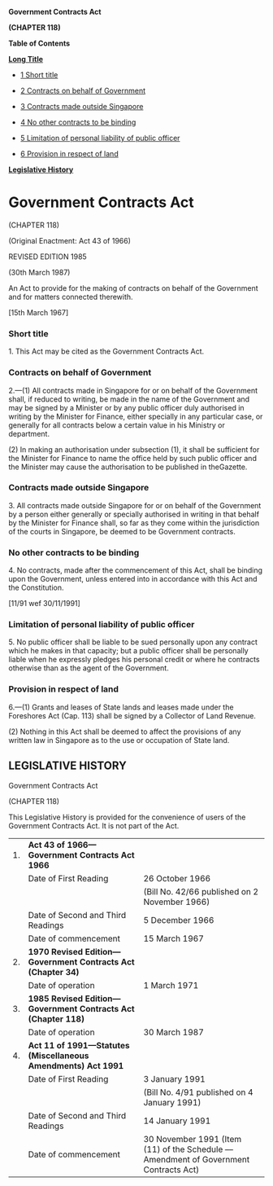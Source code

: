 **Government Contracts Act**

**(CHAPTER 118)**

**Table of Contents**

[**Long Title**](#Government-Contracts-Act)

- [1 Short title](#Short-title)

- [2 Contracts on behalf of Government](#Contracts-on-behalf-of-Government)

- [3 Contracts made outside Singapore](#Contracts-made-outside-Singapore)

- [4 No other contracts to be binding](#No-other-contracts-to-be-binding)

- [5 Limitation of personal liability of public officer](#Limitation-of-personal-liability-of-public-officer)

- [6 Provision in respect of land](#Provision-in-respect-of-land)

[**Legislative History**](#Legislative-History)

# Government Contracts Act

(CHAPTER 118)

(Original Enactment: Act 43 of 1966)

REVISED EDITION 1985

(30th March 1987)

An Act to provide for the making of contracts on behalf of the Government and for matters connected therewith.

[15th March 1967]

### Short title

1\. This Act may be cited as the Government Contracts Act.

### Contracts on behalf of Government

2\.—(1) All contracts made in Singapore for or on behalf of the Government shall, if reduced to writing, be made in the name of the Government and may be signed by a Minister or by any public officer duly authorised in writing by the Minister for Finance, either specially in any particular case, or generally for all contracts below a certain value in his Ministry or department.

(2) In making an authorisation under subsection (1), it shall be sufficient for the Minister for Finance to name the office held by such public officer and the Minister may cause the authorisation to be published in theGazette.

### Contracts made outside Singapore

3\. All contracts made outside Singapore for or on behalf of the Government by a person either generally or specially authorised in writing in that behalf by the Minister for Finance shall, so far as they come within the jurisdiction of the courts in Singapore, be deemed to be Government contracts.

### No other contracts to be binding

4\. No contracts, made after the commencement of this Act, shall be binding upon the Government, unless entered into in accordance with this Act and the Constitution.

[11/91 wef 30/11/1991]

### Limitation of personal liability of public officer

5\. No public officer shall be liable to be sued personally upon any contract which he makes in that capacity; but a public officer shall be personally liable when he expressly pledges his personal credit or where he contracts otherwise than as the agent of the Government.

### Provision in respect of land

6\.—(1) Grants and leases of State lands and leases made under the Foreshores Act (Cap. 113) shall be signed by a Collector of Land Revenue.

(2) Nothing in this Act shall be deemed to affect the provisions of any written law in Singapore as to the use or occupation of State land.

## LEGISLATIVE HISTORY

Government Contracts Act

(CHAPTER 118)

This Legislative History is provided for the convenience of users of the Government Contracts Act. It is not part of the Act.

||||
|:-|:-|:-|
|1.|**Act 43 of 1966—Government Contracts Act 1966**|
||Date of First Reading|26 October 1966|
|||(Bill No. 42/66 published on 2 November 1966)|
||Date of Second and Third Readings|5 December 1966|
||Date of commencement|15 March 1967|
|2.|**1970 Revised Edition—Government Contracts Act (Chapter 34)**|
||Date of operation|1 March 1971|
|3.|**1985 Revised Edition—Government Contracts Act (Chapter 118)**|
||Date of operation|30 March 1987|
|4.|**Act 11 of 1991—Statutes (Miscellaneous Amendments) Act 1991**|
||Date of First Reading|3 January 1991|
|||(Bill No. 4/91 published on 4 January 1991)|
||Date of Second and Third Readings|14 January 1991|
||Date of commencement|30 November 1991 (Item (11) of the Schedule –– Amendment of Government Contracts Act)|
